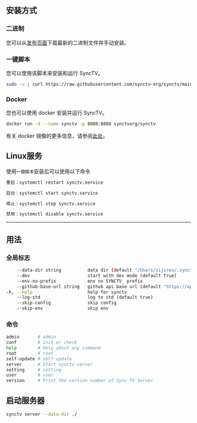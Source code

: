 ## 安装方式
### 二进制
您可以从[发布页面](https://github.com/synctv-org/synctv/releases)下载最新的二进制文件并手动安装。

### 一键脚本
您可以使用该脚本来安装和运行 SyncTV。

```bash
sudo -v ; curl https://raw.githubusercontent.com/synctv-org/synctv/main/script/install.sh | sudo bash -s -- -v latest
```

### Docker
您也可以使用 docker 安装并运行 SyncTV。

```bash
docker run -d --name synctv -p 8080:8080 synctvorg/synctv
```

有关 docker 镜像的更多信息，请参阅[此处](https://hub.docker.com/r/synctvorg/synctv)。

## Linux服务

使用`一键脚本`安装后可以使用以下命令
```bash
重启：systemctl restart synctv.service

启动：systemctl start synctv.service

停止：systemctl stop synctv.service

禁用：systemctl disable synctv.service

```

----

## 用法
### 全局标志
```bash
    --data-dir string          data dir (default "/Users/zijiren/.synctv")
    --dev                      start with dev mode (default true)
    --env-no-prefix            env no SYNCTV_ prefix
    --github-base-url string   github api base url (default "https://api.github.com/")
-h, --help                     help for synctv
    --log-std                  log to std (default true)
    --skip-config              skip config
    --skip-env                 skip env
```

### 命令
```bash
admin       # admin
conf        # init or check
help        # Help about any command
root        # root
self-update # self-update
server      # Start synctv-server
setting     # setting
user        # user
version     # Print the version number of Sync TV Server
```

## 启动服务器
```bash
synctv server --data-dir ./
```
